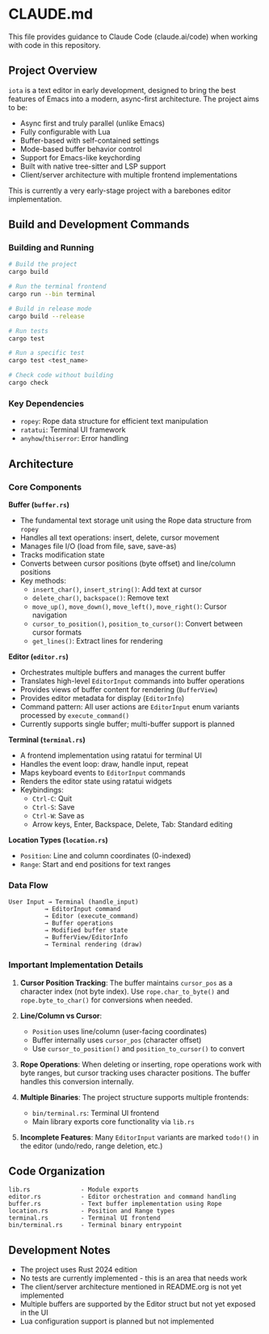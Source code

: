 # CLAUDE.md

This file provides guidance to Claude Code (claude.ai/code) when working with code in this repository.

## Project Overview

`iota` is a text editor in early development, designed to bring the best features of Emacs into a modern, async-first architecture. The project aims to be:
- Async first and truly parallel (unlike Emacs)
- Fully configurable with Lua
- Buffer-based with self-contained settings
- Mode-based buffer behavior control
- Support for Emacs-like keychording
- Built with native tree-sitter and LSP support
- Client/server architecture with multiple frontend implementations

This is currently a very early-stage project with a barebones editor implementation.

## Build and Development Commands

### Building and Running
```bash
# Build the project
cargo build

# Run the terminal frontend
cargo run --bin terminal

# Build in release mode
cargo build --release

# Run tests
cargo test

# Run a specific test
cargo test <test_name>

# Check code without building
cargo check
```

### Key Dependencies
- `ropey`: Rope data structure for efficient text manipulation
- `ratatui`: Terminal UI framework
- `anyhow`/`thiserror`: Error handling

## Architecture

### Core Components

**Buffer (`buffer.rs`)**
- The fundamental text storage unit using the Rope data structure from `ropey`
- Handles all text operations: insert, delete, cursor movement
- Manages file I/O (load from file, save, save-as)
- Tracks modification state
- Converts between cursor positions (byte offset) and line/column positions
- Key methods:
  - `insert_char()`, `insert_string()`: Add text at cursor
  - `delete_char()`, `backspace()`: Remove text
  - `move_up()`, `move_down()`, `move_left()`, `move_right()`: Cursor navigation
  - `cursor_to_position()`, `position_to_cursor()`: Convert between cursor formats
  - `get_lines()`: Extract lines for rendering

**Editor (`editor.rs`)**
- Orchestrates multiple buffers and manages the current buffer
- Translates high-level `EditorInput` commands into buffer operations
- Provides views of buffer content for rendering (`BufferView`)
- Provides editor metadata for display (`EditorInfo`)
- Command pattern: All user actions are `EditorInput` enum variants processed by `execute_command()`
- Currently supports single buffer; multi-buffer support is planned

**Terminal (`terminal.rs`)**
- A frontend implementation using ratatui for terminal UI
- Handles the event loop: draw, handle input, repeat
- Maps keyboard events to `EditorInput` commands
- Renders the editor state using ratatui widgets
- Keybindings:
  - `Ctrl-C`: Quit
  - `Ctrl-S`: Save
  - `Ctrl-W`: Save as
  - Arrow keys, Enter, Backspace, Delete, Tab: Standard editing

**Location Types (`location.rs`)**
- `Position`: Line and column coordinates (0-indexed)
- `Range`: Start and end positions for text ranges

### Data Flow

```
User Input → Terminal (handle_input)
          → EditorInput command
          → Editor (execute_command)
          → Buffer operations
          → Modified buffer state
          → BufferView/EditorInfo
          → Terminal rendering (draw)
```

### Important Implementation Details

1. **Cursor Position Tracking**: The buffer maintains `cursor_pos` as a character index (not byte index). Use `rope.char_to_byte()` and `rope.byte_to_char()` for conversions when needed.

2. **Line/Column vs Cursor**:
   - `Position` uses line/column (user-facing coordinates)
   - Buffer internally uses `cursor_pos` (character offset)
   - Use `cursor_to_position()` and `position_to_cursor()` to convert

3. **Rope Operations**: When deleting or inserting, rope operations work with byte ranges, but cursor tracking uses character positions. The buffer handles this conversion internally.

4. **Multiple Binaries**: The project structure supports multiple frontends:
   - `bin/terminal.rs`: Terminal UI frontend
   - Main library exports core functionality via `lib.rs`

5. **Incomplete Features**: Many `EditorInput` variants are marked `todo!()` in the editor (undo/redo, range deletion, etc.)

## Code Organization

```
lib.rs              - Module exports
editor.rs           - Editor orchestration and command handling
buffer.rs           - Text buffer implementation using Rope
location.rs         - Position and Range types
terminal.rs         - Terminal UI frontend
bin/terminal.rs     - Terminal binary entrypoint
```

## Development Notes

- The project uses Rust 2024 edition
- No tests are currently implemented - this is an area that needs work
- The client/server architecture mentioned in README.org is not yet implemented
- Multiple buffers are supported by the Editor struct but not yet exposed in the UI
- Lua configuration support is planned but not implemented

